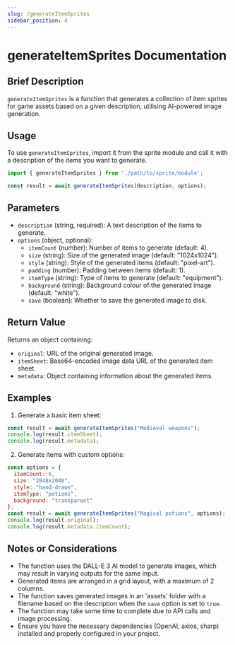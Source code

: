 ```yaml
---
slug: /generateItemSprites
sidebar_position: 4
---
```


# generateItemSprites Documentation

## Brief Description
`generateItemSprites` is a function that generates a collection of item sprites for game assets based on a given description, utilising AI-powered image generation.

## Usage
To use `generateItemSprites`, import it from the sprite module and call it with a description of the items you want to generate.

```javascript
import { generateItemSprites } from './path/to/sprite/module';

const result = await generateItemSprites(description, options);
```

## Parameters
- `description` (string, required): A text description of the items to generate.
- `options` (object, optional):
  - `itemCount` (number): Number of items to generate (default: 4).
  - `size` (string): Size of the generated image (default: "1024x1024").
  - `style` (string): Style of the generated items (default: "pixel-art").
  - `padding` (number): Padding between items (default: 1).
  - `itemType` (string): Type of items to generate (default: "equipment").
  - `background` (string): Background colour of the generated image (default: "white").
  - `save` (boolean): Whether to save the generated image to disk.

## Return Value
Returns an object containing:
- `original`: URL of the original generated image.
- `itemSheet`: Base64-encoded image data URL of the generated item sheet.
- `metadata`: Object containing information about the generated items.

## Examples

1. Generate a basic item sheet:
```javascript
const result = await generateItemSprites("Medieval weapons");
console.log(result.itemSheet);
console.log(result.metadata);
```

2. Generate items with custom options:
```javascript
const options = {
  itemCount: 6,
  size: "2048x2048",
  style: "hand-drawn",
  itemType: "potions",
  background: "transparent"
};
const result = await generateItemSprites("Magical potions", options);
console.log(result.original);
console.log(result.metadata.itemCount);
```

## Notes or Considerations
- The function uses the DALL-E 3 AI model to generate images, which may result in varying outputs for the same input.
- Generated items are arranged in a grid layout, with a maximum of 2 columns.
- The function saves generated images in an 'assets' folder with a filename based on the description when the `save` option is set to `true`.
- The function may take some time to complete due to API calls and image processing.
- Ensure you have the necessary dependencies (OpenAI, axios, sharp) installed and properly configured in your project.